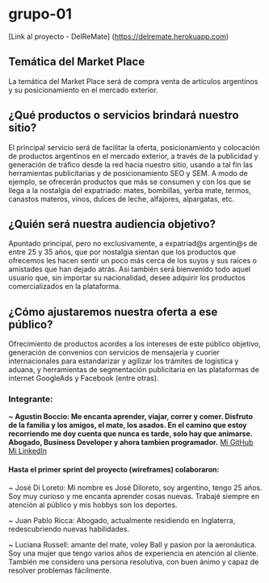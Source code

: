 # grupo-01

[Link al proyecto - DelReMate] (https://delremate.herokuapp.com)

## Temática del Market Place

La temática del Market Place será de compra venta de artículos argentinos y su posicionamiento en el mercado exterior.

## ¿Qué productos o servicios brindará nuestro sitio? 

El principal servicio será de facilitar la oferta, posicionamiento y colocación de productos argentinos en el mercado exterior, a través de la publicidad y generación de tráfico desde la red hacia nuestro sitio, usando a tal fin las herramientas publicitarias y de posicionamiento SEO y SEM.
A modo de ejemplo, se ofrecerán productos que más se consumen y con los que se llega a la nostalgia del expatriado: mates, bombillas, yerba mate, termos, canastos materos, vinos, dulces de leche, alfajores, alpargatas, etc.

## ¿Quién será nuestra audiencia objetivo? 

Apuntado principal, pero no exclusivamente, a expatriad@s argentin@s de entre 25 y 35 años, que por nostalgia sientan que los productos que ofrecemos les hacen sentir un poco  más cerca de  los suyos y sus raíces o amistades que han dejado atrás. 
Así también será bienvenido todo aquel usuario que, sin importar su nacionalidad, desee adquirir los productos comercializados en la plataforma.

## ¿Cómo ajustaremos nuestra oferta a ese público?

Ofrecimiento de productos acordes a los intereses de este público objetivo, generación de convenios con servicios de mensajería y cuorier internacionales para estandarizar y agilizar los trámites de logística y aduana, y herramientas de segmentación publicitaria en las plataformas de internet GoogleAds y Facebook (entre otras).

### Integrante:

**~ Agustin Boccio: Me encanta aprender, viajar, correr y comer. Disfruto de la familia y los amigos, el mate, los  asados. En el camino que estoy recorriendo me doy cuenta que nunca es tarde, solo hay que animarse. Abogado, Business Developer y ahora tambien programador.**
[Mi GitHub](https://github.com/bocod)
[Mi LinkedIn](https://www.linkedin.com/in/agustinboccio/)

#### Hasta el primer sprint del proyecto (wireframes) colaboraron:

~ José Di Loreto: Mi nombre es José Diloreto, soy argentino, tengo 25 años. Soy muy curioso y me encanta aprender cosas nuevas. Trabajé siempre en atención al público y mis hobbys son los deportes.

~ Juan Pablo Ricca: Abogado, actualmente residiendo en Inglaterra, redescubriendo nuevas habilidades.

~ Luciana Russell: amante del mate, voley Ball y pasion por la aeronáutica.
Soy una mujer que tengo varios años de experiencia en atención al cliente. También me considero una persona resolutiva, con buen ánimo y capaz de resolver problemas fácilmente. 

